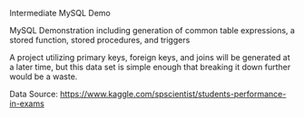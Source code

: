 Intermediate MySQL Demo

MySQL Demonstration including generation of common table expressions, a stored function, stored procedures, and triggers

A project utilizing primary keys, foreign keys, and joins will be generated at a later time, but this data set is simple enough that breaking it down further would be a waste.

Data Source: https://www.kaggle.com/spscientist/students-performance-in-exams
